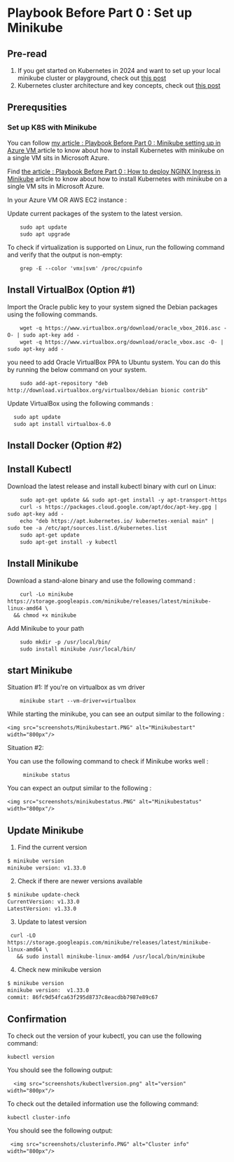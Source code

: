 # Playbook Before Part 0 :  Set up Minikube 

##  Pre-read
1. If you get started on Kubernetes in 2024 and want to set up your local minikube cluster or playground, check out [this post](https://cloudmelonvision.com/if-i-were-about-to-get-started-on-kubernetes-in-2024/)
2. Kubernetes cluster architecture and key concepts, check out [this post](https://cloudmelonvision.com/what-is-kubernetes-really-about/)

##  Prerequsities

### Set up K8S with Minikube 

You can follow [my article : Playbook Before Part 0 : Minikube setting up in Azure VM ](https://github.com/cloudmelon/Cloud-Native-Playbook/blob/master/platform-ops/Set%20up%20Minikube%20Cluster.md) article to know about how to install Kubernetes with minikube on a single VM sits in Microsoft Azure.

Find [the article : Playbook Before Part 0 : How to deploy NGINX Ingress in Minikube](https://kubernetes.io/docs/tasks/access-application-cluster/ingress-minikube/) article to know about how to install Kubernetes with minikube on a single VM sits in Microsoft Azure.

In your Azure VM OR AWS EC2 instance :

Update current packages of the system to the latest version.
```
    sudo apt update
    sudo apt upgrade
```
To check if virtualization is supported on Linux, run the following command and verify that the output is non-empty:
```
    grep -E --color 'vmx|svm' /proc/cpuinfo
```

## Install VirtualBox (Option #1)

Import the Oracle public key to your system signed the Debian packages using the following commands.
```
    wget -q https://www.virtualbox.org/download/oracle_vbox_2016.asc -O- | sudo apt-key add -
    wget -q https://www.virtualbox.org/download/oracle_vbox.asc -O- | sudo apt-key add -
```
you need to add Oracle VirtualBox PPA to Ubuntu system. You can do this by running the below command on your system.

```
    sudo add-apt-repository "deb http://download.virtualbox.org/virtualbox/debian bionic contrib"
```
Update VirtualBox using the following commands :
  ``` 
    sudo apt update
    sudo apt install virtualbox-6.0
```
## Install Docker (Option #2)



## Install Kubectl 

Download the latest release and install kubectl binary with curl on Linux:
```
    sudo apt-get update && sudo apt-get install -y apt-transport-https
    curl -s https://packages.cloud.google.com/apt/doc/apt-key.gpg | sudo apt-key add -
    echo "deb https://apt.kubernetes.io/ kubernetes-xenial main" | sudo tee -a /etc/apt/sources.list.d/kubernetes.list
    sudo apt-get update
    sudo apt-get install -y kubectl
```

## Install Minikube

Download a stand-alone binary and use the following command : 
```
    curl -Lo minikube https://storage.googleapis.com/minikube/releases/latest/minikube-linux-amd64 \
  && chmod +x minikube
```

Add Minikube to your path 
```
    sudo mkdir -p /usr/local/bin/
    sudo install minikube /usr/local/bin/
```
## start Minikube

Situation #1: If you're on virtualbox as vm driver
```
    minikube start --vm-driver=virtualbox
```

While starting the minikube, you can see an output similar to the following :

    <img src="screenshots/Minikubestart.PNG" alt="Minikubestart" width="800px"/>

Situation #2:


You can use the following command to check if Minikube works well :
```
     minikube status
```
You can expect an output similar to the following :

    <img src="screenshots/minikubestatus.PNG" alt="Minikubestatus" width="800px"/>


## Update Minikube

1. Find the current version

```
$ minikube version
minikube version: v1.33.0
```

2. Check if there are newer versions available

```
$ minikube update-check
CurrentVersion: v1.33.0
LatestVersion: v1.33.0
```

3. Update to latest version

```
 curl -LO https://storage.googleapis.com/minikube/releases/latest/minikube-linux-amd64 \
   && sudo install minikube-linux-amd64 /usr/local/bin/minikube
```

4. Check new minikube version

```
$ minikube version
minikube version:  v1.33.0
commit: 86fc9d54fca63f295d8737c8eacdbb7987e89c67
```


## Confirmation 

To check out the version of your kubectl, you can use the following command:
    
    kubectl version

You should see the following output:
 
      <img src="screenshots/kubectlversion.png" alt="version" width="800px"/>

To check out the detailed information use the following command:
    
    kubectl cluster-info

You should see the following output:
 
     <img src="screenshots/clusterinfo.PNG" alt="Cluster info" width="800px"/>
